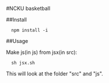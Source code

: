 #NCKU basketball

##Install

```
  npm install -i
```

##Usage

Make js(in js) from jsx(in src):

```
  sh jsx.sh
```

This will look at the folder "src" and "js".
